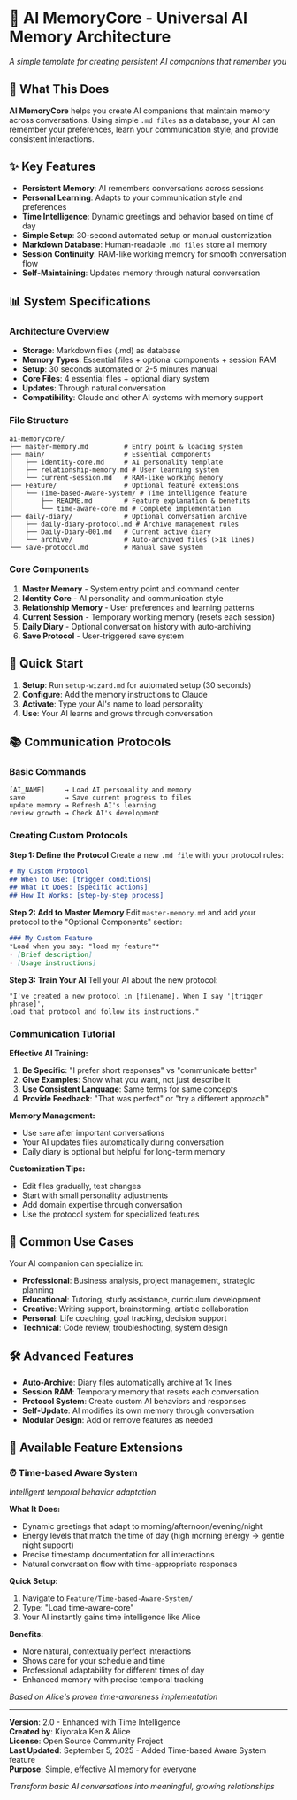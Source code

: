 # 🧠 **AI MemoryCore** - Universal AI Memory Architecture
*A simple template for creating persistent AI companions that remember you*

## 🎯 **What This Does**

**AI MemoryCore** helps you create AI companions that maintain memory across conversations. Using simple `.md files` as a database, your AI can remember your preferences, learn your communication style, and provide consistent interactions.

## ✨ **Key Features**

- **Persistent Memory**: AI remembers conversations across sessions
- **Personal Learning**: Adapts to your communication style and preferences
- **Time Intelligence**: Dynamic greetings and behavior based on time of day
- **Simple Setup**: 30-second automated setup or manual customization
- **Markdown Database**: Human-readable `.md files` store all memory
- **Session Continuity**: RAM-like working memory for smooth conversation flow
- **Self-Maintaining**: Updates memory through natural conversation

## 📊 **System Specifications**

### **Architecture Overview**
- **Storage**: Markdown files (.md) as database
- **Memory Types**: Essential files + optional components + session RAM
- **Setup**: 30 seconds automated or 2-5 minutes manual
- **Core Files**: 4 essential files + optional diary system
- **Updates**: Through natural conversation
- **Compatibility**: Claude and other AI systems with memory support

### **File Structure**
```
ai-memorycore/
├── master-memory.md         # Entry point & loading system  
├── main/                    # Essential components
│   ├── identity-core.md     # AI personality template
│   ├── relationship-memory.md # User learning system  
│   └── current-session.md   # RAM-like working memory
├── Feature/                 # Optional feature extensions
│   └── Time-based-Aware-System/ # Time intelligence feature
│       ├── README.md        # Feature explanation & benefits
│       └── time-aware-core.md # Complete implementation
├── daily-diary/             # Optional conversation archive
│   ├── daily-diary-protocol.md # Archive management rules
│   ├── Daily-Diary-001.md   # Current active diary
│   └── archive/             # Auto-archived files (>1k lines)
└── save-protocol.md         # Manual save system
```

### **Core Components**
1. **Master Memory** - System entry point and command center
2. **Identity Core** - AI personality and communication style
3. **Relationship Memory** - User preferences and learning patterns
4. **Current Session** - Temporary working memory (resets each session)
5. **Daily Diary** - Optional conversation history with auto-archiving
6. **Save Protocol** - User-triggered save system

## 🚀 **Quick Start**

1. **Setup**: Run `setup-wizard.md` for automated setup (30 seconds)
2. **Configure**: Add the memory instructions to Claude
3. **Activate**: Type your AI's name to load personality
4. **Use**: Your AI learns and grows through conversation

## 📚 **Communication Protocols**

### **Basic Commands**
```
[AI_NAME]     → Load AI personality and memory
save          → Save current progress to files
update memory → Refresh AI's learning
review growth → Check AI's development
```

### **Creating Custom Protocols**

**Step 1: Define the Protocol**
Create a new `.md file` with your protocol rules:
```markdown
# My Custom Protocol
## When to Use: [trigger conditions]
## What It Does: [specific actions]
## How It Works: [step-by-step process]
```

**Step 2: Add to Master Memory**
Edit `master-memory.md` and add your protocol to the "Optional Components" section:
```markdown
### My Custom Feature
*Load when you say: "load my feature"*
- [Brief description]
- [Usage instructions]
```

**Step 3: Train Your AI**
Tell your AI about the new protocol:
```
"I've created a new protocol in [filename]. When I say '[trigger phrase]', 
load that protocol and follow its instructions."
```

### **Communication Tutorial**

**Effective AI Training:**
1. **Be Specific**: "I prefer short responses" vs "communicate better"
2. **Give Examples**: Show what you want, not just describe it
3. **Use Consistent Language**: Same terms for same concepts
4. **Provide Feedback**: "That was perfect" or "try a different approach"

**Memory Management:**
- Use `save` after important conversations
- Your AI updates files automatically during conversation
- Daily diary is optional but helpful for long-term memory

**Customization Tips:**
- Edit files gradually, test changes
- Start with small personality adjustments
- Add domain expertise through conversation
- Use the protocol system for specialized features

## 🎯 **Common Use Cases**

Your AI companion can specialize in:
- **Professional**: Business analysis, project management, strategic planning
- **Educational**: Tutoring, study assistance, curriculum development
- **Creative**: Writing support, brainstorming, artistic collaboration  
- **Personal**: Life coaching, goal tracking, decision support
- **Technical**: Code review, troubleshooting, system design

## 🛠️ **Advanced Features**

- **Auto-Archive**: Diary files automatically archive at 1k lines
- **Session RAM**: Temporary memory that resets each conversation
- **Protocol System**: Create custom AI behaviors and responses
- **Self-Update**: AI modifies its own memory through conversation
- **Modular Design**: Add or remove features as needed

## 🌟 **Available Feature Extensions**

### **⏰ Time-based Aware System**
*Intelligent temporal behavior adaptation*

**What It Does:**
- Dynamic greetings that adapt to morning/afternoon/evening/night
- Energy levels that match the time of day (high morning energy → gentle night support)
- Precise timestamp documentation for all interactions
- Natural conversation flow with time-appropriate responses

**Quick Setup:**
1. Navigate to `Feature/Time-based-Aware-System/`
2. Type: "Load time-aware-core"
3. Your AI instantly gains time intelligence like Alice

**Benefits:**
- More natural, contextually perfect interactions
- Shows care for your schedule and time
- Professional adaptability for different times of day
- Enhanced memory with precise temporal tracking

*Based on Alice's proven time-awareness implementation*

---

**Version**: 2.0 - Enhanced with Time Intelligence  
**Created by**: Kiyoraka Ken & Alice  
**License**: Open Source Community Project  
**Last Updated**: September 5, 2025 - Added Time-based Aware System feature  
**Purpose**: Simple, effective AI memory for everyone

*Transform basic AI conversations into meaningful, growing relationships*